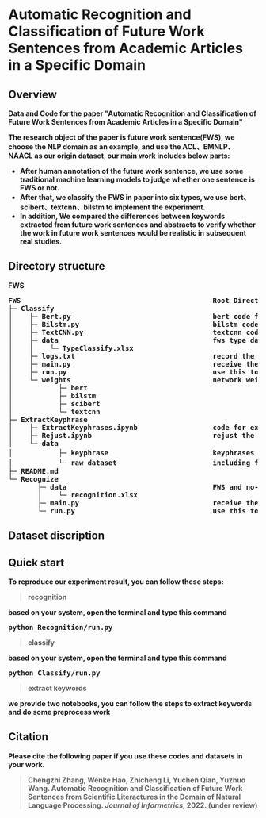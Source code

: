 # Automatic Recognition and Classification of Future Work Sentences from Academic Articles in a Specific Domain

## Overview
<b> Data and Code for the paper "Automatic Recognition and Classification of Future Work Sentences from Academic Articles in a Specific Domain"

The research object of the paper is future work sentence(FWS), we choose the NLP domain as an example, and use the ACL、EMNLP、NAACL as our origin dataset, our main work includes below parts:
* After human annotation of the future work sentence, we use some traditional machine learning models to judge whether one sentence is FWS or not.
* After that, we classify the FWS in paper into six types, we use bert、scibert、textcnn、bilstm to implement the experiment.
* In addition, We compared the differences between keywords extracted from future work sentences and abstracts to verify whether
the work in future work sentences would be realistic in subsequent real studies.

## Directory structure
FWS
<pre>
FWS                                              Root Directory
├─ Classify
│    ├─ Bert.py                                  bert code for FWS type classify
│    ├─ Bilstm.py                                bilstm code for FWS type classify
│    ├─ TextCNN.py                               textcnn code for FWS type classify
│    ├─ data                                     fws type dataset
│    │    └─ TypeClassify.xlsx
│    ├─ logs.txt                                 record the model training result
│    ├─ main.py                                  receive the command parameter and chooses the model to train
│    ├─ run.py                                   use this to reproduce our result
│    └─ weights                                  network weights
│           ├─ bert
│           ├─ bilstm
│           ├─ scibert
│           └─ textcnn
├─ ExtractKeyphrase
│    ├─ ExtractKeyphrases.ipynb                  code for extracting keyphrases from FWS and abstract in paper
│    ├─ Rejust.ipynb                             rejust the extract result
│    └─ data
│           ├─ keyphrase                         keyphrases file, include:before rejust(xlsx)、after rejust(JSON)
│           └─ raw dataset 						 including fws、abstract and title、stopwords, and so on
├─ README.md
└─ Recognize
       ├─ data                                   FWS and no-FWS dataset
       │    └─ recognition.xlsx
       ├─ main.py                                receive the command parameter and chooses the model to train
       └─ run.py                                 use this to reproduce our result
</pre>

## Dataset discription

## Quick start
To reproduce our experiment result, you can follow these steps:

> recognition 

based on your system, open the terminal and type this command
<pre>python Recognition/run.py </pre>

> classify

based on your system, open the terminal and type this command
<pre>python Classify/run.py</pre>

> extract keywords

we provide two notebooks, you can follow the steps to extract keywords and do some preprocess work

## Citation
Please cite the following paper if you use these codes and datasets in your work.

> Chengzhi Zhang, Wenke Hao, Zhicheng Li, Yuchen Qian, Yuzhuo Wang. Automatic Recognition and Classification of Future Work Sentences from Scientific Literactures in the Domain of Natural Language Processing. *Journal of Informetrics*, 2022. (under review)
